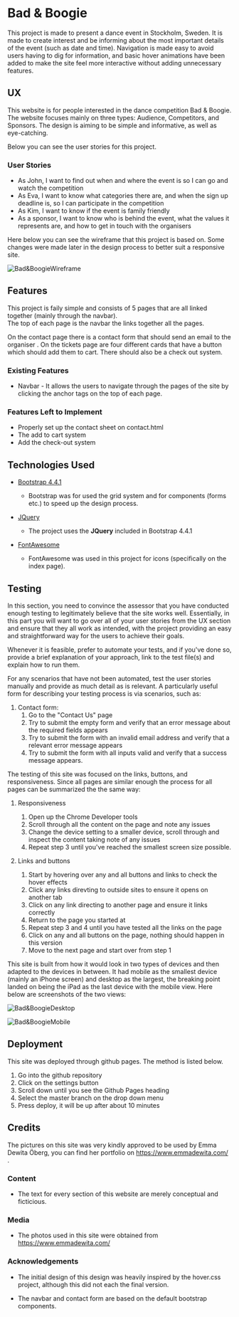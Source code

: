 # Bad & Boogie

This project is made to present a dance event in Stockholm, Sweden. It is made to create interest and be informing about the most important details of the event (such as date and time).
Navigation is made easy to avoid users having to dig for information, and basic hover animations have been added to make the site feel more interactive without adding unnecessary features.
 
## UX
 
This website is for people interested in the dance competition Bad & Boogie. The website focuses mainly on three types: Audience, Competitors, and Sponsors. 
The design is aiming to be simple and informative, as well as eye-catching. 

Below you can see the user stories for this project. 

### User Stories
- As John, I want to find out when and where the event is so I can go and watch the competition
- As Eva, I want to know what categories there are, and when the sign up deadline is, so I can participate in the competition
- As Kim, I want to know if the event is family friendly 
- As a sponsor, I want to know who is behind the event, what the values it represents are, and how to get in touch with the organisers 


Here below you can see the wireframe that this project is based on. Some changes were made later in the design process to better suit a responsive site.

![Bad&BoogieWireframe](/assets/images/wireframe.jpeg)

## Features

This project is faily simple and consists of 5 pages that are all linked together (mainly through the navbar).  
The top of each page is the navbar the links together all the pages. 

On the contact page there is a contact form that should send an email to the organiser
. 
On the tickets page are four different cards that have a button which should add them to cart. 
There should also be a check out system. 
 
### Existing Features
- Navbar - It allows the users to navigate through the pages of the site by clicking the anchor tags on the top of each page. 

### Features Left to Implement
- Properly set up the contact sheet on contact.html
- The add to cart system 
- Add the check-out system

## Technologies Used
- [Bootstrap 4.4.1](https://getbootstrap.com/)
    - Bootstrap was for used the grid system and for components (forms etc.) to speed up the design process. 

- [JQuery](https://jquery.com)
    - The project uses the **JQuery** included in Bootstrap 4.4.1 

- [FontAwesome](https://fontawesome.com/)
    - FontAwesome was used in this project for icons (specifically on the index page).

## Testing

In this section, you need to convince the assessor that you have conducted enough testing to legitimately believe that the site works well. Essentially, in this part you will want to go over all of your user stories from the UX section and ensure that they all work as intended, with the project providing an easy and straightforward way for the users to achieve their goals.

Whenever it is feasible, prefer to automate your tests, and if you've done so, provide a brief explanation of your approach, link to the test file(s) and explain how to run them.

For any scenarios that have not been automated, test the user stories manually and provide as much detail as is relevant. A particularly useful form for describing your testing process is via scenarios, such as:

1. Contact form:
    1. Go to the "Contact Us" page
    2. Try to submit the empty form and verify that an error message about the required fields appears
    3. Try to submit the form with an invalid email address and verify that a relevant error message appears
    4. Try to submit the form with all inputs valid and verify that a success message appears.

The testing of this site was focused on the links, buttons, and responsiveness. Since all pages are similar enough the process for all pages can be summarized the the same way:
1. Responsiveness
    1. Open up the Chrome Developer tools
    2. Scroll through all the content on the page and note any issues
    3. Change the device setting to a smaller device, scroll through and inspect the content taking note of any issues
    4. Repeat step 3 until you've reached the smallest screen size possible. 

2. Links and buttons
    1. Start by hovering over any and all buttons and links to check the hover effects 
    2. Click any links direvting to outside sites to ensure it opens on another tab
    3. Click on any link directing to another page and ensure it links correctly 
    4. Return to the page you started at 
    5. Repeat step 3 and 4 until you have tested all the links on the page 
    6. Click on any and all buttons on the page, nothing should happen in this version 
    7. Move to the next page and start over from step 1

This site is built from how it would look in two types of devices and then adapted to the devices in between. 
It had mobile as the smallest device (mainly an iPhone screen) and desktop as the largest, the breaking point landed on being the iPad as the last device with the mobile view.
Here below are screenshots of the two views:  

![Bad&BoogieDesktop](/assets/images/b&b_desktop.jpg)


![Bad&BoogieMobile](/assets/images/b&b_mobile.jpg)


## Deployment

This site was deployed through github pages. The method is listed below. 
1. Go into the github repository 
2. Click on the settings button 
3. Scroll down until you see the Github Pages heading 
4. Select the master branch on the drop down menu
5. Press deploy, it will be up after about 10 minutes 


## Credits
The pictures on this site was very kindly approved to be used by Emma Dewita Öberg, you can find her portfolio on https://www.emmadewita.com/ .


### Content

- The text for every section of this website are merely conceptual and ficticious. 

### Media

- The photos used in this site were obtained from https://www.emmadewita.com/

### Acknowledgements

- The initial design of this design was heavily inspired by the hover.css project, although this did not each the final version. 

- The navbar and contact form are based on the default bootstrap components. 
